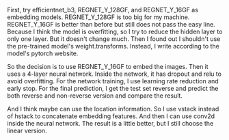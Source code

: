 First, try efficientnet_b3, REGNET_Y_128GF, and REGNET_Y_16GF as embedding models.
REGNET_Y_128GF is too big for my machine.
REGNET_Y_16GF is better than before but still does not pass the easy line.
Because I think the model is overfitting, so I try to reduce the hidden layer to only one layer. But it doesn't change much.
Then I found out I shouldn't use the pre-trained model's weight.transforms. Instead, I write according to the model's pytorch website.

So the decision is to use REGNET_Y_16GF to embed the images. Then it uses a 4-layer neural network. Inside the network, it has dropout and relu to avoid overfitting. For the network training, I use learning rate reduction and early stop. For the final prediction, I get the test set reverse and predict the both reverse and non-reverse version and compare the result.

And I think maybe can use the location information. So I use vstack instead of hstack to concatenate embedding features. And then I can use conv2d inside the neural network. The result is a little better, but I still choose the linear version.

